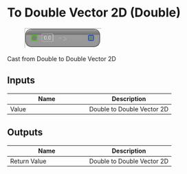 # To Double Vector 2D (Double)

<div align="left" data-full-width="false">

<figure><img src="To_Double_Vector_2D_(Double).png" alt=""><figcaption></figcaption></figure>

</div>

Cast from Double to Double Vector 2D

## Inputs

<table>
<thead><tr><th width="170">Name</th><th>Description</th></tr></thead>
<tbody>
<tr><td>Value</td><td>Double to Double Vector 2D</td></tr>
</tbody>
</table>

## Outputs

<table>
<thead><tr><th width="170">Name</th><th>Description</th></tr></thead>
<tbody>
<tr><td>Return Value</td><td>Double to Double Vector 2D</td></tr>
</tbody>
</table>